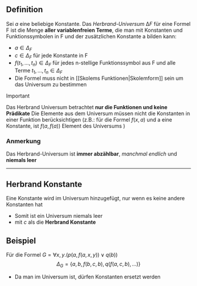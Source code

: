 ## Definition
Sei $a$ eine beliebige Konstante. Das *Herbrand-Universum* $∆F$ für eine Formel F ist die
Menge **aller variablenfreien Terme**, die man mit Konstanten und Funktionssymbolen in
F und der zusätzlichen Konstante a bilden kann:
- $a \in \Delta_{F}$
- $c \in \Delta_{F}$ für jede Konstante in F
- $f(t_{1},\dots ,t_{n}) \in \Delta_{F}$ für jedes n-stellige Funktionssymbol aus F und alle Terme $t_{1},\dots ,t_{n} \in \Delta_{F}$
- Die Formel muss nicht in [[Skolems Funktionen|Skolemform]] sein um das Universum zu bestimmen

>[!Important]
>Das Herbrand Universum betrachtet **nur die Funktionen und keine Prädikate** 
>Die Elemente aus dem Universum müssen nicht die Konstanten in einer Funktion berücksichtigen (z.B.: für die Formel $f(x,a)$ und a eine Konstante, ist $f(a,f(a))$ Element des Universums )

### Anmerkung 
Das Herbrand-Universum ist **immer abzählbar**, *manchmal endlich* und
**niemals leer**

---
## Herbrand Konstante
Eine Konstante wird im Universum hinzugefügt, nur wenn es keine andere Konstanten hat 
- Somit ist ein Universum niemals leer
- mit $c$ als die **Herbrand Konstante**

## Beispiel
Für die Formel $G=\forall x,y.(p(a,f(a,x,y)) \lor q(b))$
$$
\Delta_{G}=\{ a,b,f(b,c,b),q(f(a,c,b),\dots)\}
$$
- Da man im Universum ist, dürfen Konstanten ersetzt  werden
